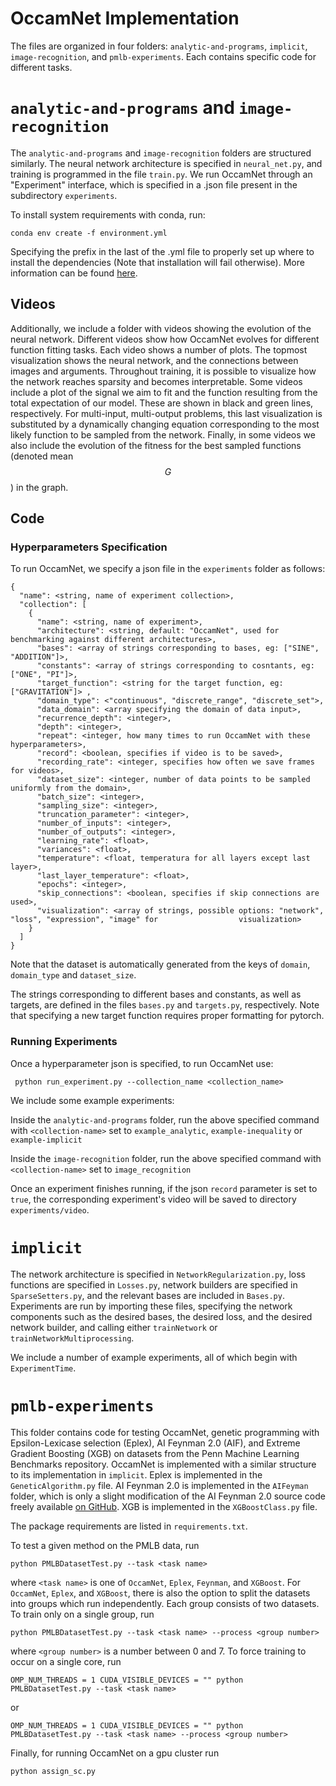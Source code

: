 # OccamNet Implementation

The files are organized in four folders: `analytic-and-programs`, `implicit`, `image-recognition`, and `pmlb-experiments`. Each contains specific code for different tasks. 

# `analytic-and-programs` and `image-recognition`
The `analytic-and-programs` and `image-recognition` folders are structured similarly. The neural network architecture is specified in `neural_net.py`, and training is programmed in the file `train.py`. We run OccamNet through an "Experiment" interface, which is specified in a .json file present in the subdirectory `experiments`.

To install system requirements with conda, run:
```
conda env create -f environment.yml
```
Specifying the prefix in the last of the .yml file to properly set up where to install the dependencies (Note that installation will fail otherwise). More information can be found [here](https://docs.conda.io/projects/conda/en/latest/user-guide/tasks/manage-environments.html). 



## Videos

Additionally, we include a folder with videos showing the evolution of the neural network. Different videos show how OccamNet evolves for different function fitting tasks. Each video shows a number of plots. The topmost visualization shows the neural network, and the connections between images and arguments. Throughout training, it is possible to visualize how the network reaches sparsity and becomes interpretable. Some videos include a plot of the signal we aim to fit and the function resulting from the total expectation of our model. These are shown in black and green lines, respectively. For multi-input, multi-output problems, this last visualization is substituted by a dynamically changing equation corresponding to the most likely function to be sampled from the network. Finally, in some videos we also include the evolution of the fitness for the best sampled functions (denoted mean $$G$$) in the graph.



## Code



### Hyperparameters Specification

To run OccamNet, we specify a json file in the `experiments` folder as follows:



```
{
  "name": <string, name of experiment collection>,
  "collection": [
    {
      "name": <string, name of experiment>,
      "architecture": <string, default: "OccamNet", used for benchmarking against different architectures>,
      "bases": <array of strings corresponding to bases, eg: ["SINE", "ADDITION"]>,
      "constants": <array of strings corresponding to cosntants, eg: ["ONE", "PI"]>,
      "target_function": <string for the target function, eg: ["GRAVITATION"]> ,
      "domain_type": <"continuous", "discrete_range", "discrete_set">,
      "data_domain": <array specifying the domain of data input>,
      "recurrence_depth": <integer>,
      "depth": <integer>,
      "repeat": <integer, how many times to run OccamNet with these hyperparameters>,
      "record": <boolean, specifies if video is to be saved>,
      "recording_rate": <integer, specifies how often we save frames for videos>,
      "dataset_size": <integer, number of data points to be sampled uniformly from the domain>,
      "batch_size": <integer>,
      "sampling_size": <integer>,
      "truncation_parameter": <integer>,
      "number_of_inputs": <integer>,
      "number_of_outputs": <integer>,
      "learning_rate": <float>,
      "variances": <float>,
      "temperature": <float, temperatura for all layers except last layer>,
      "last_layer_temperature": <float>,
      "epochs": <integer>,
      "skip_connections": <boolean, specifies if skip connections are used>,
      "visualization": <array of strings, possible options: "network", "loss", "expression", "image" for 			      visualization>
    }
  ]
}

```



Note that the dataset is automatically generated from the keys of `domain`, `domain_type` and `dataset_size`.

The strings corresponding to different bases and constants, as well as targets, are defined in the files `bases.py` and `targets.py`, respectively. Note that specifying a new target function requires proper formatting for pytorch.




### Running Experiments

Once a hyperparameter json is specified, to run OccamNet use:

```
 python run_experiment.py --collection_name <collection_name>
```



We include some example experiments:

Inside the `analytic-and-programs` folder, run the above specified command with `<collection-name>` set to `example_analytic`, `example-inequality` or `example-implicit`

Inside the `image-recognition` folder, run the above specified command with `<collection-name>` set to `image_recognition`

Once an experiment finishes running, if the json `record` parameter is set to `true`, the corresponding experiment's video will be saved to directory `experiments/video`.


# `implicit`
The network architecture is specified in `NetworkRegularization.py`, loss functions are specified in `Losses.py`, network builders are specified in `SparseSetters.py`, and the relevant bases are included in `Bases.py`. Experiments are run by importing these files, specifying the network components such as the desired bases, the desired loss, and the desired network builder, and calling either `trainNetwork` or `trainNetworkMultiprocessing`.

We include a number of example experiments, all of which begin with `ExperimentTime`.


# `pmlb-experiments`
This folder contains code for testing OccamNet, genetic programming with Epsilon-Lexicase selection (Eplex), AI Feynman 2.0 (AIF), and Extreme Gradient Boosting (XGB) on datasets from the Penn Machine Learning Benchmarks repository. OccamNet is implemented with a similar structure to its implementation in `implicit`. Eplex is implemented in the `GeneticAlgorithm.py` file. AI Feynman 2.0 is implemented in the `AIFeyman` folder, which is only a slight modification of the AI Feynman 2.0 source code freely available [on GitHub](https://github.com/SJ001/AI-Feynman). XGB is implemented in the `XGBoostClass.py` file. 

The package requirements are listed in `requirements.txt`. 

To test a given method on the PMLB data, run 

```
python PMLBDatasetTest.py --task <task name>
```

where `<task name>` is one of `OccamNet`, `Eplex`, `Feynman`, and `XGBoost`. For `OccamNet`, `Eplex`, and `XGBoost`, there is also the option to split the datasets into groups which run independently. Each group consists of two datasets. To train only on a single group, run

```
python PMLBDatasetTest.py --task <task name> --process <group number>
```

where `<group number>` is a number between 0 and 7. To force training to occur on a single core, run

```
OMP_NUM_THREADS = 1 CUDA_VISIBLE_DEVICES = "" python PMLBDatasetTest.py --task <task name>
```

or

```
OMP_NUM_THREADS = 1 CUDA_VISIBLE_DEVICES = "" python PMLBDatasetTest.py --task <task name> --process <group number>
```

Finally, for running OccamNet on a gpu cluster run

```
python assign_sc.py
```